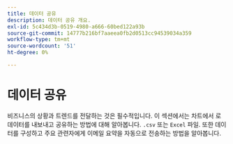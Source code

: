 ```yaml
---
title: 데이터 공유
description: 데이터 공유 개요.
exl-id: 5c434d3b-0519-4980-a666-60bed122a93b
source-git-commit: 14777b216bf7aaeea0fb2d0513cc94539034a359
workflow-type: tm+mt
source-wordcount: '51'
ht-degree: 0%

---
```


# 데이터 공유

비즈니스의 상황과 트렌드를 전달하는 것은 필수적입니다. 이 섹션에서는 차트에서 로 데이터를 내보내고 공유하는 방법에 대해 알아봅니다. `.csv` 또는 `Excel` 파일. 또한 데이터를 구성하고 주요 관련자에게 이메일 요약을 자동으로 전송하는 방법을 알아봅니다.
